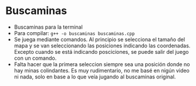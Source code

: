 # Buscaminas
- Buscaminas para la terminal 
- Para compilar: `g++ -o buscaminas buscaminas.cpp`
- Se juega mediante comandos. Al principio se selecciona el tamaño del mapa y se van seleccionando las posiciones indicando las coordenadas.
Excepto cuando se está indicando posciciones, se puede salir del juego con un comando.
- Falta hacer que la primera seleccion siempre sea una posición donde no hay minas colindantes.
Es muy rudimentario, no me basé en nigún video ni nada, solo en base a lo que veía jugando al buscaminas original.
